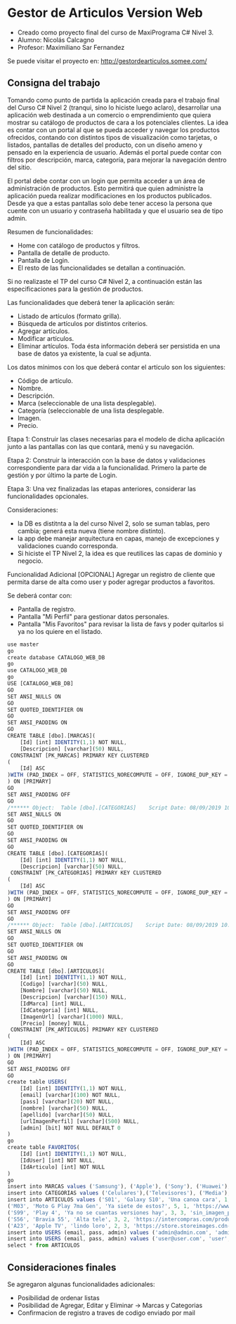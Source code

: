 # Gestor de Articulos Version Web

- Creado como proyecto final del curso de MaxiPrograma C# Nivel 3.
- Alumno: Nicolás Calcagno
- Profesor: Maximiliano Sar Fernandez

Se puede visitar el proyecto en:
http://gestordearticulos.somee.com/

## Consigna del trabajo
Tomando como punto de partida la aplicación creada para el trabajo final del Curso C# Nivel 2 (tranqui, sino lo hiciste luego aclaro), desarrollar una aplicación web destinada a un comercio o emprendimiento que quiera mostrar su catálogo de productos de cara a los potenciales clientes. La idea es contar con un portal al que se pueda acceder y navegar los productos ofrecidos, contando con distintos tipos de visualización como tarjetas, o listados, pantallas de detalles del producto, con un diseño ameno y pensado en la experiencia de usuario. Además el portal puede contar con filtros por descripción, marca, categoría, para mejorar la navegación dentro del sitio.

El portal debe contar con un login que permita acceder a un área de administración de productos. Esto permitirá que quien administre la aplicación pueda realizar modificaciones en los productos publicados. Desde ya que a estas pantallas solo debe tener acceso la persona que cuente con un usuario y contraseña habilitada y que el usuario sea de tipo admin.

Resumen de funcionalidades:
- Home con catálogo de productos y filtros.
- Pantalla de detalle de producto.
- Pantalla de Login.
- El resto de las funcionalidades se detallan a continuación.

Si no realizaste el TP del curso C# Nivel 2, a continuación están las especificaciones para la gestión de productos.

Las funcionalidades que deberá tener la aplicación serán:
- Listado de artículos (formato grilla).
- Búsqueda de artículos por distintos criterios.
- Agregar artículos.
- Modificar artículos.
- Eliminar artículos.
Toda ésta información deberá ser persistida en una base de datos ya existente, la cual se adjunta.

Los datos mínimos con los que deberá contar el artículo son los siguientes:
- Código de artículo.
- Nombre.
- Descripción.
- Marca (seleccionable de una lista desplegable).
- Categoría (seleccionable de una lista desplegable.
- Imagen.
- Precio.

Etapa 1: 
Construir las clases necesarias para el modelo de dicha aplicación junto a las pantallas con las que contará, menú y su navegación.

Etapa 2: 
Construir la interacción con la base de datos y validaciones correspondiente para dar vida a la funcionalidad. Primero la parte de gestión y por último la parte de Login.

Etapa 3: 
Una vez finalizadas las etapas anteriores, considerar las funcionalidades opcionales.

Consideraciones:
- la DB es distitnta a la del curso Nivel 2, solo se suman tablas, pero cambia; generá esta nueva (tiene nombre distinto).
- la app debe manejar arquitectura en capas, manejo de excepciones y validaciones cuando corresponda.
- Si hiciste el TP Nivel 2, la idea es que reutilices las capas de dominio y negocio.

Funcionalidad Adicional [OPCIONAL]
Agregar un registro de cliente que permita darse de alta como user y poder agregar productos a favoritos. 

Se deberá contar con:

- Pantalla de registro. 
- Pantalla "Mi Perfil" para gestionar datos personales.
- Pantalla "Mis Favoritos" para revisar la lista de favs y poder quitarlos si ya no los quiere en el listado.

```js
use master
go
create database CATALOGO_WEB_DB
go
use CATALOGO_WEB_DB
go
USE [CATALOGO_WEB_DB]
GO
SET ANSI_NULLS ON
GO
SET QUOTED_IDENTIFIER ON
GO
SET ANSI_PADDING ON
GO
CREATE TABLE [dbo].[MARCAS](
    [Id] [int] IDENTITY(1,1) NOT NULL,
    [Descripcion] [varchar](50) NULL,
 CONSTRAINT [PK_MARCAS] PRIMARY KEY CLUSTERED 
(
    [Id] ASC
)WITH (PAD_INDEX = OFF, STATISTICS_NORECOMPUTE = OFF, IGNORE_DUP_KEY = OFF, ALLOW_ROW_LOCKS = ON, ALLOW_PAGE_LOCKS = ON) ON [PRIMARY]
) ON [PRIMARY]
GO
SET ANSI_PADDING OFF
GO
/****** Object:  Table [dbo].[CATEGORIAS]    Script Date: 08/09/2019 10:32:14 a.m. ******/
SET ANSI_NULLS ON
GO
SET QUOTED_IDENTIFIER ON
GO
SET ANSI_PADDING ON
GO
CREATE TABLE [dbo].[CATEGORIAS](
    [Id] [int] IDENTITY(1,1) NOT NULL,
    [Descripcion] [varchar](50) NULL,
 CONSTRAINT [PK_CATEGORIAS] PRIMARY KEY CLUSTERED 
(
    [Id] ASC
)WITH (PAD_INDEX = OFF, STATISTICS_NORECOMPUTE = OFF, IGNORE_DUP_KEY = OFF, ALLOW_ROW_LOCKS = ON, ALLOW_PAGE_LOCKS = ON) ON [PRIMARY]
) ON [PRIMARY]
GO
SET ANSI_PADDING OFF
GO
/****** Object:  Table [dbo].[ARTICULOS]    Script Date: 08/09/2019 10:32:24 a.m. ******/
SET ANSI_NULLS ON
GO
SET QUOTED_IDENTIFIER ON
GO
SET ANSI_PADDING ON
GO
CREATE TABLE [dbo].[ARTICULOS](
    [Id] [int] IDENTITY(1,1) NOT NULL,
    [Codigo] [varchar](50) NULL,
    [Nombre] [varchar](50) NULL,
    [Descripcion] [varchar](150) NULL,
    [IdMarca] [int] NULL,
    [IdCategoria] [int] NULL,
    [ImagenUrl] [varchar](1000) NULL,
    [Precio] [money] NULL,
 CONSTRAINT [PK_ARTICULOS] PRIMARY KEY CLUSTERED 
(
    [Id] ASC
)WITH (PAD_INDEX = OFF, STATISTICS_NORECOMPUTE = OFF, IGNORE_DUP_KEY = OFF, ALLOW_ROW_LOCKS = ON, ALLOW_PAGE_LOCKS = ON) ON [PRIMARY]
) ON [PRIMARY]
GO
SET ANSI_PADDING OFF
GO
create table USERS(
    [Id] [int] IDENTITY(1,1) NOT NULL,
    [email] [varchar](100) NOT NULL,
    [pass] [varchar](20) NOT NULL,
    [nombre] [varchar](50) NULL,
    [apellido] [varchar](50) NULL,
    [urlImagenPerfil] [varchar](500) NULL,
    [admin] [bit] NOT NULL DEFAULT 0
)
go
create table FAVORITOS(
    [Id] [int] IDENTITY(1,1) NOT NULL,
    [IdUser] [int] NOT NULL,
    [IdArticulo] [int] NOT NULL
)
go
insert into MARCAS values ('Samsung'), ('Apple'), ('Sony'), ('Huawei'), ('Motorola')
insert into CATEGORIAS values ('Celulares'),('Televisores'), ('Media'), ('Audio')
insert into ARTICULOS values ('S01', 'Galaxy S10', 'Una canoa cara', 1, 1, 'https://images.samsung.com/is/image/samsung/assets/ar/p6_gro2/p6_initial_mktpd/smartphones/galaxy-s10/specs/galaxy-s10-plus_specs_design_colors_prism_black.jpg?$163_346_PNG$', 69.999),
('M03', 'Moto G Play 7ma Gen', 'Ya siete de estos?', 5, 1, 'https://www.motorola.cl/arquivos/moto-g7-play-img-product.png?v=636862863804700000', 15699),
('S99', 'Play 4', 'Ya no se cuantas versiones hay', 3, 3, 'sin_imagen_para_que_de_error....muejeje', 35000),
('S56', 'Bravia 55', 'Alta tele', 3, 2, 'https://intercompras.com/product_thumb_keepratio_2.php?img=images/product/SONY_KDL-55W950A.jpg&w=650&h=450', 49500),
('A23', 'Apple TV', 'lindo loro', 2, 3, 'https://store.storeimages.cdn-apple.com/4668/as-images.apple.com/is/rfb-apple-tv-4k?wid=1144&hei=1144&fmt=jpeg&qlt=80&.v=1513897159574', 7850)
insert into USERS (email, pass, admin) values ('admin@admin.com', 'admin', 1)
insert into USERS (email, pass, admin) values ('user@user.com', 'user', 0)
select * from ARTICULOS
```
## Consideraciones finales
Se agregaron algunas funcionalidades adicionales:
- Posibilidad de ordenar listas
- Posibilidad de Agregar, Editar y Eliminar -> Marcas y Categorias
- Confirmacion de registro a traves de codigo enviado por mail
